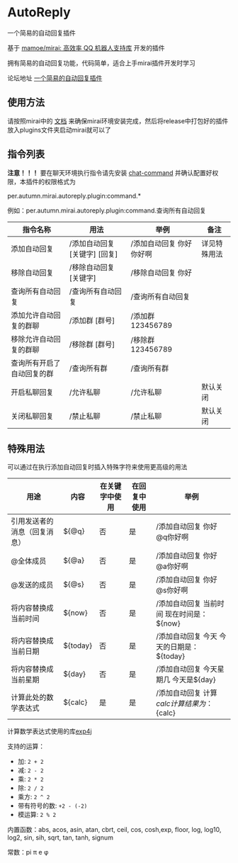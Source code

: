 # AutoReply

一个简易的自动回复插件

基于 [mamoe/mirai: 高效率 QQ 机器人支持库](https://github.com/mamoe/mirai) 开发的插件

拥有简易的自动回复功能，代码简单，适合上手mirai插件开发时学习

论坛地址 [一个简易的自动回复插件](https://mirai.mamoe.net/topic/1193/一个简易的自动回复插件)

## 使用方法

请按照mirai中的 [文档](https://github.com/mamoe/mirai/blob/dev/docs/UserManual.md) 来确保mirai环境安装完成，然后将release中打包好的插件放入plugins文件夹启动mirai就可以了

## 指令列表

**注意！！！** 要在聊天环境执行指令请先安装 [chat-command](https://github.com/project-mirai/chat-command) 并确认配置好权限，本插件的权限格式为

per.autumn.mirai.autoreply.plugin:command.*

例如：per.autumn.mirai.autoreply.plugin:command.查询所有自动回复

| 指令名称          | 用法                 | 举例             | 备注     |
|---------------|--------------------|----------------|--------|
| 添加自动回复        | /添加自动回复 [关键字] [回复] | /添加自动回复 你好 你好啊 | 详见特殊用法 |
| 移除自动回复        | /移除自动回复 [关键字]      | /移除自动回复 你好     |        |
| 查询所有自动回复      | /查询所有自动回复          | /查询所有自动回复      |        |
| 添加允许自动回复的群聊   | /添加群 [群号]          | /添加群 123456789 |        |
| 移除允许自动回复的群聊   | /移除群 [群号]          | /移除群 123456789 |        |
| 查询所有开启了自动回复的群 | /查询所有群             | /查询所有群         |        |
| 开启私聊回复        | /允许私聊              | /允许私聊          | 默认关闭   |
| 关闭私聊回复        | /禁止私聊              | /禁止私聊          | 默认关闭   |

## 特殊用法

可以通过在执行添加自动回复时插入特殊字符来使用更高级的用法

| 用途             | 内容       | 在关键字中使用 | 在回复中使用 | 举例                              |
|----------------|----------|---------|--------|---------------------------------|
| 引用发送者的消息（回复消息） | ${@q}    | 否       | 是      | /添加自动回复 你好 @q你好啊                |
| @全体成员          | ${@a}    | 否       | 是      | /添加自动回复 你好 @a你好啊                |
| @发送的成员         | ${@s}    | 否       | 是      | /添加自动回复 你好 @s你好啊                |
| 将内容替换成当前时间     | ${now}   | 否       | 是      | /添加自动回复 当前时间 现在时间是：${now}       |
| 将内容替换成当前日期     | ${today} | 否       | 是      | /添加自动回复 今天 今天的日期是：${today}      |
| 将内容替换成当前星期     | ${day}   | 否       | 是      | /添加自动回复 今天星期几 今天是${day}         |
| 计算此处的数学表达式     | ${calc}  | 是       | 是      | /添加自动回复 计算${calc} 计算结果为：${calc} |

计算数学表达式使用的库[exp4j](https://www.objecthunter.net/exp4j)

支持的运算：

- 加: `2 + 2`
- 减: `2 - 2`
- 乘: `2 * 2`
- 除: `2 / 2`
- 乘方: `2 ^ 2`
- 带有符号的数: `+2 - (-2)`
- 模运算: `2 % 2`

内置函数：abs, acos, asin, atan, cbrt, ceil, cos, cosh,exp, floor, log, log10, log2, sin, sih, sqrt, tan, tanh, signum

常数：pi π e φ
